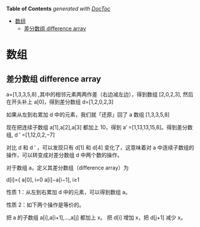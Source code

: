 <!-- START doctoc generated TOC please keep comment here to allow auto update -->
<!-- DON'T EDIT THIS SECTION, INSTEAD RE-RUN doctoc TO UPDATE -->
**Table of Contents**  *generated with [DocToc](https://github.com/thlorenz/doctoc)*

- [数组](#%E6%95%B0%E7%BB%84)
  - [差分数组 difference array](#%E5%B7%AE%E5%88%86%E6%95%B0%E7%BB%84-difference-array)

<!-- END doctoc generated TOC please keep comment here to allow auto update -->


# 数组


## 差分数组 difference array


a=[1,3,3,5,8] ,其中的相邻元素两两作差（右边减左边），得到数组 [2,0,2,3], 然后在开头补上 a[0]，得到差分数组 d=[1,2,0,2,3]


如果从左到右累加 d 中的元素，我们就「还原」回了 a 数组 [1,3,3,5,8]


现在把连续子数组 a[1],a[2],a[3] 都加上 10，得到 a′ =[1,13,13,15,8]。得到差分数组, d ′ =[1,12,0,2,−7]

对比 d 和 d ′ ，可以发现只有 d[1] 和 d[4] 变化了，这意味着对 a 中连续子数组的操作，可以转变成对差分数组 d 中两个数的操作。

对于数组 a，定义其差分数组（difference array）为

d[i]={
a[0],   i=0
a[i]−a[i−1],  i≥1




性质 1：从左到右累加 d 中的元素，可以得到数组 a。

性质 2：如下两个操作是等价的。

把 a 的子数组 a[i],a[i+1],…,a[j] 都加上 x。
把 d[i] 增加 x，把 d[j+1] 减少 x。 